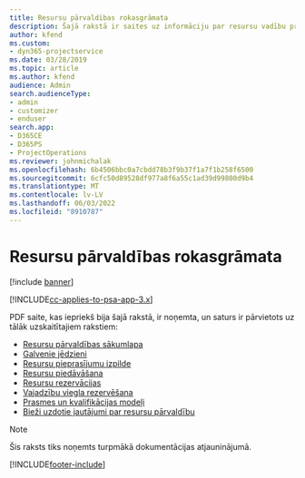 ```yaml
---
title: Resursu pārvaldības rokasgrāmata
description: Šajā rakstā ir saites uz informāciju par resursu vadību programmā Project Service Automation.
author: kfend
ms.custom:
- dyn365-projectservice
ms.date: 03/28/2019
ms.topic: article
ms.author: kfend
audience: Admin
search.audienceType:
- admin
- customizer
- enduser
search.app:
- D365CE
- D365PS
- ProjectOperations
ms.reviewer: johnmichalak
ms.openlocfilehash: 6b4506bbc0a7cbdd78b3f9b37f1a7f1b258f6500
ms.sourcegitcommit: 6cfc50d89528df977a8f6a55c1ad39d99800d9b4
ms.translationtype: MT
ms.contentlocale: lv-LV
ms.lasthandoff: 06/03/2022
ms.locfileid: "8910787"
---
```

# <a name="resource-management-guide"></a>Resursu pārvaldības rokasgrāmata

[!include [banner](../../includes/psa-now-project-operations.md)]

[!INCLUDE[cc-applies-to-psa-app-3.x](../../includes/cc-applies-to-psa-app-3x.md)]

PDF saite, kas iepriekš bija šajā rakstā, ir noņemta, un saturs ir pārvietots uz tālāk uzskaitītajiem rakstiem:

- [Resursu pārvaldības sākumlapa](../resource-management-home-page.md)
- [Galvenie jēdzieni](../reports-key-concepts.md)
- [Resursu pieprasījumu izpilde](../resource-management-fulfill-requests.md)
- [Resursu piedāvāšana](../resource-management-propose-resources.md)
- [Resursu rezervācijas](../resource-management-book-resources-scheduleboard.md)
- [Vajadzību viegla rezervēšana](../resource-management-softbook-requirements.md)
- [Prasmes un kvalifikācijas modeļi](../resource-management-skills-proficiency.md)
- [Bieži uzdotie jautājumi par resursu pārvaldību](../resource-management-faq.md)

> [!NOTE]
> Šis raksts tiks noņemts turpmākā dokumentācijas atjauninājumā. 


[!INCLUDE[footer-include](../../includes/footer-banner.md)]
